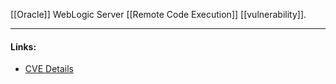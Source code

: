 [[Oracle]] WebLogic Server [[Remote Code Execution]] [[vulnerability]].

---
#### Links:
- [CVE Details](https://www.cvedetails.com/cve/CVE-2020-14882/)
